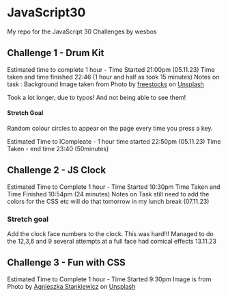# JavaScript30

My repo for the JavaScript 30 Challenges by wesbos

## Challenge 1 - Drum Kit

Estimated time to complete 1 hour - Time Started 21:00pm (05.11.23)
Time taken and time finished 22:46 (1 hour and half as took 15 minutes)
Notes on task : Background Image taken from Photo by <a href="https://unsplash.com/@freestocks?utm_content=creditCopyText&utm_medium=referral&utm_source=unsplash">freestocks</a> on <a href="https://unsplash.com/photos/grayscale-photo-of-drumsticks-on-electric-drum-kit-gv1T8bOoAUs?utm_content=creditCopyText&utm_medium=referral&utm_source=unsplash">Unsplash</a>

Took a lot longer, due to typos! And not being able to see them!

#### Stretch Goal

Random colour circles to appear on the page every time you press a key.

Estimated Time to lCompleate - 1 hour time started 22:50pm (05.11.23)
Time Taken - end time 23:40 (50minutes)

## Challenge 2 - JS Clock

Estimated Time to Complete 1 hour - Time Started 10:30pm
Time Taken and Time Finished 10:54pm (24 minutes)
Notes on Task still need to add the colors for the CSS etc will do that tomorrow in my lunch break (07.11.23)

### Stretch goal

Add the clock face numbers to the clock. This was hard!!! Managed to do the 12,3,6 and 9 several attempts at a full face had comical effects 13.11.23

## Challenge 3 - Fun with CSS

Estimated Time to Complete 1 hour - Time Started 9:30pm
Image is from Photo by <a href="https://unsplash.com/@dubai_love_story?utm_content=creditCopyText&utm_medium=referral&utm_source=unsplash">Agnieszka Stankiewicz</a> on <a href="https://unsplash.com/photos/selective-focus-photography-of-star-wars-stormtroopers-c0VRNWVEjOA?utm_content=creditCopyText&utm_medium=referral&utm_source=unsplash">Unsplash</a>
